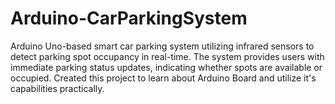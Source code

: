# Arduino-CarParkingSystem
Arduino Uno-based smart car parking system utilizing infrared sensors to detect parking spot occupancy in real-time. The system provides users with immediate parking status updates, indicating whether spots are available or occupied.  Created this project to learn about Arduino Board and utilize it's capabilities practically.
